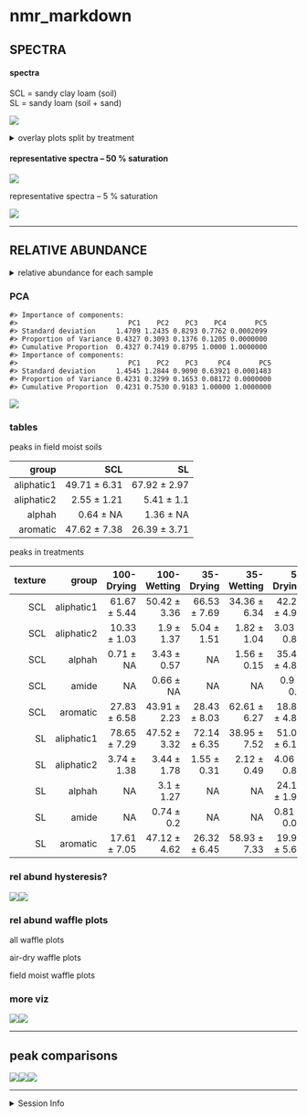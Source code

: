 nmr\_markdown
================

## SPECTRA

#### spectra

SCL = sandy clay loam (soil)  
SL = sandy loam (soil + sand)

![](images/nmr_markdown/nmr_spectra_overlay-1.png)<!-- -->

<details>

<summary>overlay plots split by treatment</summary>

![](images/nmr_markdown/nmr_spectra_fm-1.png)<!-- -->

![](images/nmr_markdown/nmr_spectra-1.png)<!-- -->![](images/nmr_markdown/nmr_spectra-2.png)<!-- -->![](images/nmr_markdown/nmr_spectra-3.png)<!-- -->![](images/nmr_markdown/nmr_spectra-4.png)<!-- -->![](images/nmr_markdown/nmr_spectra-5.png)<!-- -->

</details>

#### representative spectra – 50 % saturation

![](images/nmr_markdown/nmr_spectra_50_perc-1.png)<!-- -->

representative spectra – 5 % saturation

![](images/nmr_markdown/nmr_spectra_5_perc-1.png)<!-- -->

-----

## RELATIVE ABUNDANCE

<details>

<summary>relative abundance for each sample</summary>

![](images/nmr_markdown/peaks-1.png)<!-- -->![](images/nmr_markdown/peaks-2.png)<!-- -->

</details>

### PCA

    #> Importance of components:
    #>                           PC1    PC2    PC3    PC4       PC5
    #> Standard deviation     1.4709 1.2435 0.8293 0.7762 0.0002099
    #> Proportion of Variance 0.4327 0.3093 0.1376 0.1205 0.0000000
    #> Cumulative Proportion  0.4327 0.7419 0.8795 1.0000 1.0000000
    #> Importance of components:
    #>                           PC1    PC2    PC3     PC4       PC5
    #> Standard deviation     1.4545 1.2844 0.9090 0.63921 0.0001483
    #> Proportion of Variance 0.4231 0.3299 0.1653 0.08172 0.0000000
    #> Cumulative Proportion  0.4231 0.7530 0.9183 1.00000 1.0000000

![](images/nmr_markdown/nmr_pca-1.png)<!-- -->

### tables

peaks in field moist soils

|      group |          SCL |           SL |
| ---------: | -----------: | -----------: |
| aliphatic1 | 49.71 ± 6.31 | 67.92 ± 2.97 |
| aliphatic2 |  2.55 ± 1.21 |   5.41 ± 1.1 |
|     alphah |    0.64 ± NA |    1.36 ± NA |
|   aromatic | 47.62 ± 7.38 | 26.39 ± 3.71 |

peaks in treatments

| texture |      group |   100-Drying |  100-Wetting |    35-Drying |   35-Wetting |     5-Drying |    5-Wetting |    50-Drying |    50-Wetting |    75-Drying |   75-Wetting |
| ------: | ---------: | -----------: | -----------: | -----------: | -----------: | -----------: | -----------: | -----------: | ------------: | -----------: | -----------: |
|     SCL | aliphatic1 | 61.67 ± 5.44 | 50.42 ± 3.36 | 66.53 ± 7.69 | 34.36 ± 6.34 | 42.28 ± 4.92 | 32.25 ± 6.61 | 72.66 ± 3.47 | 52.31 ± 10.09 | 57.27 ± 4.09 | 41.03 ± 9.98 |
|     SCL | aliphatic2 | 10.33 ± 1.03 |   1.9 ± 1.37 |  5.04 ± 1.51 |  1.82 ± 1.04 |  3.03 ± 0.81 |  1.74 ± 0.75 | 10.48 ± 1.96 |    4.41 ± 0.9 |  7.79 ± 5.93 |  7.83 ± 7.38 |
|     SCL |     alphah |    0.71 ± NA |  3.43 ± 0.57 |           NA |  1.56 ± 0.15 | 35.42 ± 4.85 | 36.51 ± 4.23 |           NA |      2.11 ± 1 |  3.73 ± 0.48 |  3.06 ± 0.52 |
|     SCL |      amide |           NA |    0.66 ± NA |           NA |           NA |    0.9 ± 0.2 |  0.86 ± 0.05 |           NA |   0.92 ± 0.13 |    0.41 ± NA |           NA |
|     SCL |   aromatic | 27.83 ± 6.58 | 43.91 ± 2.23 | 28.43 ± 8.03 | 62.61 ± 6.27 | 18.82 ± 4.89 | 29.07 ± 3.65 | 16.86 ± 3.38 | 41.81 ± 10.41 | 31.88 ± 2.02 | 49.1 ± 16.34 |
|      SL | aliphatic1 | 78.65 ± 7.29 | 47.52 ± 3.32 | 72.14 ± 6.35 | 38.95 ± 7.52 | 51.08 ± 6.11 | 41.98 ± 6.99 | 77.29 ± 3.73 |  32.55 ± 6.97 | 76.63 ± 6.03 | 26.08 ± 3.36 |
|      SL | aliphatic2 |  3.74 ± 1.38 |  3.44 ± 1.78 |  1.55 ± 0.31 |  2.12 ± 0.49 |  4.06 ± 0.82 |   2.86 ± 1.2 |  6.11 ± 1.81 |   3.11 ± 0.58 |  3.47 ± 0.96 |  1.93 ± 0.37 |
|      SL |     alphah |           NA |   3.1 ± 1.27 |           NA |           NA | 24.11 ± 1.98 | 31.23 ± 4.93 |           NA |            NA |           NA |           NA |
|      SL |      amide |           NA |   0.74 ± 0.2 |           NA |           NA |  0.81 ± 0.07 |    1.06 ± NA |           NA |            NA |           NA |           NA |
|      SL |   aromatic | 17.61 ± 7.05 | 47.12 ± 4.62 | 26.32 ± 6.45 | 58.93 ± 7.33 | 19.95 ± 5.62 | 23.72 ± 5.53 | 16.61 ± 4.22 |  64.33 ± 7.09 |   19.9 ± 5.5 |    72 ± 3.65 |

### rel abund hysteresis?

![](images/nmr_markdown/unnamed-chunk-5-1.png)<!-- -->![](images/nmr_markdown/unnamed-chunk-5-2.png)<!-- -->

### rel abund waffle plots

all waffle plots

air-dry waffle plots

field moist waffle plots

### more viz

![](images/nmr_markdown/relabund_bubble-1.png)<!-- -->![](images/nmr_markdown/relabund_bubble-2.png)<!-- -->

-----

## peak comparisons

![](images/nmr_markdown/peak_comparisons-1.png)<!-- -->![](images/nmr_markdown/peak_comparisons-2.png)<!-- -->![](images/nmr_markdown/peak_comparisons-3.png)<!-- -->

-----

<details>

<summary>Session Info</summary>

date run: 2021-01-11

    #> R version 4.0.2 (2020-06-22)
    #> Platform: x86_64-apple-darwin17.0 (64-bit)
    #> Running under: macOS Catalina 10.15.7
    #> 
    #> Matrix products: default
    #> BLAS:   /Library/Frameworks/R.framework/Versions/4.0/Resources/lib/libRblas.dylib
    #> LAPACK: /Library/Frameworks/R.framework/Versions/4.0/Resources/lib/libRlapack.dylib
    #> 
    #> locale:
    #> [1] en_US.UTF-8/en_US.UTF-8/en_US.UTF-8/C/en_US.UTF-8/en_US.UTF-8
    #> 
    #> attached base packages:
    #> [1] stats     graphics  grDevices utils     datasets  methods   base     
    #> 
    #> other attached packages:
    #>  [1] patchwork_1.0.1    soilpalettes_0.1.0 forcats_0.5.0      stringr_1.4.0     
    #>  [5] dplyr_1.0.1        purrr_0.3.4        readr_1.3.1        tidyr_1.1.1       
    #>  [9] tibble_3.0.3       tidyverse_1.3.0    ggbiplot_0.55      picarro.data_0.1.1
    #> [13] drake_7.12.4       multcomp_1.4-13    TH.data_1.0-10     MASS_7.3-51.6     
    #> [17] survival_3.2-3     mvtnorm_1.1-1      agricolae_1.3-3    car_3.0-9         
    #> [21] carData_3.0-4      nlme_3.1-148       stringi_1.4.6      ggExtra_0.9       
    #> [25] ggalt_0.6.2        ggplot2_3.3.2      reshape2_1.4.4     knitr_1.29        
    #> [29] qwraps2_0.4.2      cowplot_1.0.0      data.table_1.13.0  Rmisc_1.5         
    #> [33] plyr_1.8.6         lattice_0.20-41    luzlogr_0.2.0      lubridate_1.7.9   
    #> [37] readxl_1.3.1      
    #> 
    #> loaded via a namespace (and not attached):
    #>  [1] colorspace_1.4-1   ellipsis_0.3.1     rio_0.5.16         fs_1.5.0          
    #>  [5] rstudioapi_0.11    farver_2.0.3       fansi_0.4.1        xml2_1.3.2        
    #>  [9] codetools_0.2-16   splines_4.0.2      extrafont_0.17     jsonlite_1.7.0    
    #> [13] broom_0.7.0        Rttf2pt1_1.3.8     dbplyr_1.4.4       cluster_2.1.0     
    #> [17] shiny_1.5.0        httr_1.4.2         compiler_4.0.2     backports_1.1.8   
    #> [21] assertthat_0.2.1   Matrix_1.2-18      fastmap_1.0.1      cli_2.0.2         
    #> [25] later_1.1.0.1      htmltools_0.5.0    prettyunits_1.1.1  tools_4.0.2       
    #> [29] igraph_1.2.5       gtable_0.3.0       glue_1.4.1         maps_3.3.0        
    #> [33] Rcpp_1.0.5         cellranger_1.1.0   vctrs_0.3.2        extrafontdb_1.0   
    #> [37] xfun_0.16          rvest_0.3.6        openxlsx_4.1.5     mime_0.9          
    #> [41] miniUI_0.1.1.1     lifecycle_0.2.0    zoo_1.8-8          scales_1.1.1      
    #> [45] hms_0.5.3          promises_1.1.1     parallel_4.0.2     proj4_1.0-10      
    #> [49] sandwich_2.5-1     RColorBrewer_1.1-2 yaml_2.2.1         curl_4.3          
    #> [53] labelled_2.5.0     highr_0.8          klaR_0.6-15        AlgDesign_1.2.0   
    #> [57] filelock_1.0.2     zip_2.1.0          storr_1.2.1        rlang_0.4.7       
    #> [61] pkgconfig_2.0.3    evaluate_0.14      labeling_0.3       tidyselect_1.1.0  
    #> [65] magrittr_1.5       R6_2.4.1           generics_0.0.2     base64url_1.4     
    #> [69] combinat_0.0-8     DBI_1.1.0          txtq_0.2.3         mgcv_1.8-31       
    #> [73] pillar_1.4.6       haven_2.3.1        foreign_0.8-80     withr_2.2.0       
    #> [77] abind_1.4-5        ash_1.0-15         modelr_0.1.8       crayon_1.3.4      
    #> [81] questionr_0.7.1    KernSmooth_2.23-17 rmarkdown_2.3      progress_1.2.2    
    #> [85] grid_4.0.2         blob_1.2.1         reprex_0.3.0       digest_0.6.25     
    #> [89] xtable_1.8-4       httpuv_1.5.4       munsell_0.5.0

</details>
